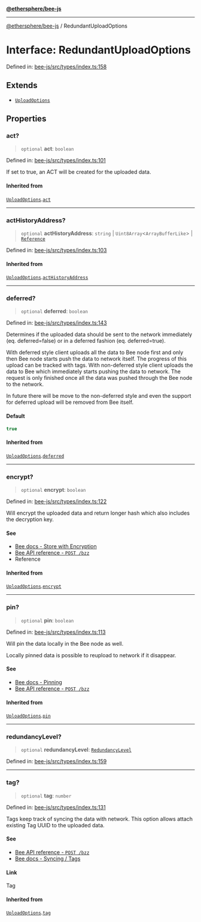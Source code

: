 [**@ethersphere/bee-js**](../Overview.md)

***

[@ethersphere/bee-js](../Overview.md) / RedundantUploadOptions

# Interface: RedundantUploadOptions

Defined in: [bee-js/src/types/index.ts:158](https://github.com/ethersphere/bee-js/blob/3abbe2b1b264d6b586511a56e93badb2236bd09d/src/types/index.ts#L158)

## Extends

- [`UploadOptions`](UploadOptions.md)

## Properties

### act?

> `optional` **act**: `boolean`

Defined in: [bee-js/src/types/index.ts:101](https://github.com/ethersphere/bee-js/blob/3abbe2b1b264d6b586511a56e93badb2236bd09d/src/types/index.ts#L101)

If set to true, an ACT will be created for the uploaded data.

#### Inherited from

[`UploadOptions`](UploadOptions.md).[`act`](UploadOptions.md#act)

***

### actHistoryAddress?

> `optional` **actHistoryAddress**: `string` \| `Uint8Array`\<`ArrayBufferLike`\> \| [`Reference`](../classes/Reference.md)

Defined in: [bee-js/src/types/index.ts:103](https://github.com/ethersphere/bee-js/blob/3abbe2b1b264d6b586511a56e93badb2236bd09d/src/types/index.ts#L103)

#### Inherited from

[`UploadOptions`](UploadOptions.md).[`actHistoryAddress`](UploadOptions.md#acthistoryaddress)

***

### deferred?

> `optional` **deferred**: `boolean`

Defined in: [bee-js/src/types/index.ts:143](https://github.com/ethersphere/bee-js/blob/3abbe2b1b264d6b586511a56e93badb2236bd09d/src/types/index.ts#L143)

Determines if the uploaded data should be sent to the network immediately (eq. deferred=false) or in a deferred fashion (eq. deferred=true).

With deferred style client uploads all the data to Bee node first and only then Bee node starts push the data to network itself. The progress of this upload can be tracked with tags.
With non-deferred style client uploads the data to Bee which immediately starts pushing the data to network. The request is only finished once all the data was pushed through the Bee node to the network.

In future there will be move to the non-deferred style and even the support for deferred upload will be removed from Bee itself.

#### Default

```ts
true
```

#### Inherited from

[`UploadOptions`](UploadOptions.md).[`deferred`](UploadOptions.md#deferred)

***

### encrypt?

> `optional` **encrypt**: `boolean`

Defined in: [bee-js/src/types/index.ts:122](https://github.com/ethersphere/bee-js/blob/3abbe2b1b264d6b586511a56e93badb2236bd09d/src/types/index.ts#L122)

Will encrypt the uploaded data and return longer hash which also includes the decryption key.

#### See

 - [Bee docs - Store with Encryption](https://docs.ethswarm.org/docs/develop/access-the-swarm/store-with-encryption)
 - [Bee API reference - `POST /bzz`](https://docs.ethswarm.org/api/#tag/BZZ/paths/~1bzz/post)
 - Reference

#### Inherited from

[`UploadOptions`](UploadOptions.md).[`encrypt`](UploadOptions.md#encrypt)

***

### pin?

> `optional` **pin**: `boolean`

Defined in: [bee-js/src/types/index.ts:113](https://github.com/ethersphere/bee-js/blob/3abbe2b1b264d6b586511a56e93badb2236bd09d/src/types/index.ts#L113)

Will pin the data locally in the Bee node as well.

Locally pinned data is possible to reupload to network if it disappear.

#### See

 - [Bee docs - Pinning](https://docs.ethswarm.org/docs/develop/access-the-swarm/pinning)
 - [Bee API reference - `POST /bzz`](https://docs.ethswarm.org/api/#tag/BZZ/paths/~1bzz/post)

#### Inherited from

[`UploadOptions`](UploadOptions.md).[`pin`](UploadOptions.md#pin)

***

### redundancyLevel?

> `optional` **redundancyLevel**: [`RedundancyLevel`](../enumerations/RedundancyLevel.md)

Defined in: [bee-js/src/types/index.ts:159](https://github.com/ethersphere/bee-js/blob/3abbe2b1b264d6b586511a56e93badb2236bd09d/src/types/index.ts#L159)

***

### tag?

> `optional` **tag**: `number`

Defined in: [bee-js/src/types/index.ts:131](https://github.com/ethersphere/bee-js/blob/3abbe2b1b264d6b586511a56e93badb2236bd09d/src/types/index.ts#L131)

Tags keep track of syncing the data with network. This option allows attach existing Tag UUID to the uploaded data.

#### See

 - [Bee API reference - `POST /bzz`](https://docs.ethswarm.org/api/#tag/BZZ/paths/~1bzz/post)
 - [Bee docs - Syncing / Tags](https://docs.ethswarm.org/docs/develop/access-the-swarm/syncing)

#### Link

Tag

#### Inherited from

[`UploadOptions`](UploadOptions.md).[`tag`](UploadOptions.md#tag)
